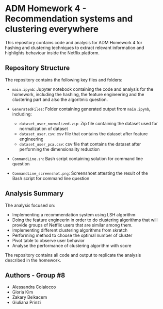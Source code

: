 # ADM Homework 4 - Recommendation systems and clustering everywhere

This repository contains code and analysis for ADM Homework 4 for hashing and clustering techniques to extract relevant information and highlights behaviour inside the Netflix platform.

## Repository Structure

The repository contains the following key files and folders:

- `main.ipynb`: Jupyter notebook containing the code and analysis for the homework, including the hashing, the feature engineering and the clustering part and also the algoritmic question.

- `GeneratedFiles`: Folder containing generated output from `main.ipynb`, including:
  - `dataset_user_normalized.zip`: Zip file containing the dataset used for normalization of dataset 
  - `dataset_user.csv`: csv file that contains the dataset after feature engineering
  - `dataset_user_pca.csv`: csv file that contains the dataset after performing the dimensionality reduction
  
- `CommandLine.sh`: Bash script containing solution for command line question
- `CommandLine_screenshot.png`: Screenshoet attesting the result of the Bash script for command line question

## Analysis Summary

The analysis focused on:

- Implementing a recommendation system using LSH algorithm
- Doing the feature engineerin in order to do clustering algorithms that will provide groups of Netflix users that are similar among them.
- Implementing different clustering algorithms from skratch
- Performing method to choose the optimal number of cluster
- Pivot table to observe user behavior
- Analyse the performance of clustering algorithm with score 

The repository contains all code and output to replicate the analysis described in the homework.

## Authors - Group #8

- Alessandra Colaiocco
- Gloria Kim
- Zakary Belkacem
- Giuliana Prinzi
